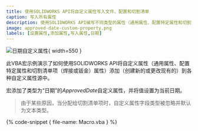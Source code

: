 ```yaml
---
title: 使用SOLIDWORKS API将自定义属性写入文件、配置和切割清单
caption: 写入所有属性
description: 使用SOLIDWORKS API编写不同类型的属性（通用属性、配置特定属性和切割清单属性）的VBA宏示例
image: approved-date-custom-property.png
labels: [设置属性,添加属性,写入属性,日期]
---
```

![日期自定义属性](approved-date-custom-property.png){ width=550 }

此VBA宏示例演示了如何使用SOLIDWORKS API将自定义属性（通用属性、配置特定属性和切割清单项（焊接或钣金）属性）添加（创建新的或更改现有的）到各种自定义属性源中。

宏添加了类型为“日期”的*ApprovedDate*自定义属性，并将值设置为当前日期。

> 由于某些原因，当分配给切割清单项时，自定义属性字段类型被忽略并默认为文本类型。

{% code-snippet { file-name: Macro.vba } %}